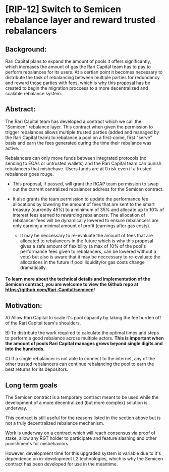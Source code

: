 # [RIP-12] Switch to Semicen rebalance layer and reward trusted rebalancers

## Background:

Rari Capital plans to expand the amount of pools it offers significantly, which increases the amount of gas the Rari Capital team has to pay to perform rebalances for its users. At a certian point it becomes necessary to distribute the task of rebalancing between multiple parties for redundancy and reward those parties with fees, which is why this proposal has be created to begin the migration proccess to a more decentralized and scalable rebalance system. 

## Abstract:

The Rari Capital team has developed a contract which we call the "Semicen" rebalance layer. 
This contract when given the permission to trigger rebalances allows multiple trusted parties (added and managed by the Rari Capital team) to rebalance a pool on a first-come, first "serve" basis and earn the fees generated during the time their rebalance was active.

Rebalancers can only move funds between integrated protocols (no sending to EOAs or untrusted wallets) and the Rari Capital team can punish rebalancers that misbehave. Users funds are at 0 risk even if a trusted rebalancer goes rouge.

- This proposal, if passed, will grant the RCAP team permission to swap out the current centralized rebalancer address for the Semicen contract. 

- It also grants the team permission to update the performance fee allocations by lowering the amount of fees that are sent to the smart treasury (currently 45%) to a minimum of 35% and allocate up to 10% of interest fees earned to rewarding rebalancers. The allocation of rebalancer fees will be dynamically lowered to ensure rebalancers are only earning a minimal amount of profit (earnings after gas costs).
  - It may be neccessary to re-evaluate the amount of fees that are allocated to rebalancers in the future which is why this proposal gives a safe amount of flexibility (a max of 10% of the pool's performance fees given to rebalancers, can be lowered without a vote) but also is aware that it may be neccessary to re-evaluate the allocations in the future if pool liquidity/or gas costs change dramatically.

#### To learn more about the technical details and implementation of the Semicen contract, you are welcome to view the Github repo at https://github.com/Rari-Capital/semicen!
  
## Motivation:

A) Allow Rari Capital to scale it's pool capacity by taking the fee burden off of the Rari Capital team's shoulders.

B) To distribute the work required to calculate the optimal times and steps to perform a good rebalance across multiple actors. **This is important when the amount of pools Rari Capital manages grows beyond single digits and into the hundreds.**

C) If a single rebalancer is not able to connect to the internet, any of the other trusted rebalancers can continue rebalancing the pool to earn the best returns for its depositors.

## Long term goals
The Semicen contract is a temporary contract meant to be used while the development of a more decentralized (but more complex) solution is underway.

This contract is still useful for the reasons listed in the section above but is not a truly decentralized rebalance mechanism. 

Work is underway on a contract which will reach consensus via proof of stake, allow any RGT holder to participate and feature slashing and other punishments for misbehaviors. 

However, development time for this upgraded system is variable due to it's dependence on in-development L2 technologies, which is why the Semicen contract has been developed for use in the meantime.
